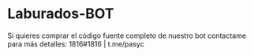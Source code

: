 # Laburados-BOT
Si quieres comprar el código fuente completo de nuestro bot contactame para más detalles: 1816#1816 | t.me/pasyc
